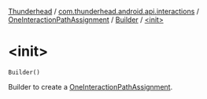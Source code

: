 [Thunderhead](../../../index.md) / [com.thunderhead.android.api.interactions](../../index.md) / [OneInteractionPathAssignment](../index.md) / [Builder](index.md) / [&lt;init&gt;](./-init-.md)

# &lt;init&gt;

`Builder()`

Builder to create a [OneInteractionPathAssignment](../index.md).

